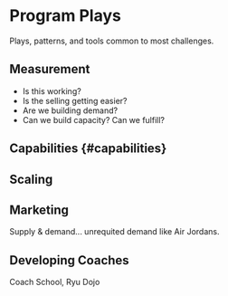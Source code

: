 
# Program Plays

Plays, patterns, and tools common to most challenges.

## Measurement

- Is this working?
- Is the selling getting easier?
- Are we building demand?
- Can we build capacity? Can we fulfill?

## Capabilities {#capabilities}

## Scaling

## Marketing

Supply & demand... unrequited demand like Air Jordans.

## Developing Coaches

Coach School, Ryu Dojo